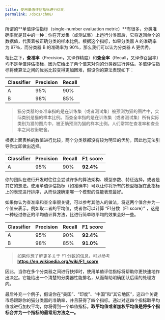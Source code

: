 ```yaml
---
title: 使用单值评估指标进行优化
permalink: /docs/ch08/
---
```


所谓的**单值评估指标（single-number evaluation metric）**有很多，分类准确率就是其中的一种：你在开发集（或测试集）上运行分类器后，它将返回单个的数据值，代表着被正确分类的样本比例。根据这个指标，如果分类器 A 的准确率为 97％，而分类器 B 的准确率为 90%，那么我们可以认为分类器 A 更优秀。

相比之下，**查准率**（Precision，又译作精度）和**查全率**（Recall，又译作召回率）均不是单值评估指标，因为它给出了两个值来对你的分类器进行评估。多值评估指标将使算法之间的优劣比较变得更加困难，假设你的算法表现如下：

| Classifier | Precision | Recall |
| ---------- | --------- | ------ |
| A          | 95%       | 90%    |
| B          | 98%       | 85%    |

> 猫分类器的查准率指的是在训练集（或者测试集）被预测为猫的图片中，实际类别是猫的样本比例。而查全率指的是在训练集（或者测试集）所有实际类别为猫的图片中，被正确预测为猫的样本比例。人们常常在查准率和查全率之间权衡取舍。

根据上面表格的数值进行比较，两个分类器都没有较为明显的优势，因此也无法引导你立即做出选择。

| Classifier | Precision | Recall | F1 score  |
| ---------- | --------- | ------ | --------- |
| A          | 95%       | 90%    | **92.4%** |

你的团队在进行开发时往往会尝试许多的算法架构、模型参数、特征选择，或者是其它的想法。使用单值评估指标（如准确率）可以让你将所有的模型根据在此指标上的表现进行排序，从而快速确定哪一个模型的性能表现最好。

如果你认为查准率和查全率很关键，可以参考其他人的做法，将这两个值合并为一个值来表示。例如取二者的平均值，或者你可以计算 “F1分数（F1 score）” ，这是一种经过修正的平均值计算方法，比进行简单取平均的效果会好一些。

| Classifier | Precision | Recall | F1 score  |
| ---------- | --------- | ------ | --------- |
| A          | 95%       | 90%    | **92.4%** |
| B          | 98%       | 85%    | **91.0%** |

> 如果你想了解更多关于 F1 分数的信息，可以参考  **https://en.wikipedia.org/wiki/F1_score** 

因此，当你在多个分类器之间进行抉择时，使用单值评估指标将帮助你更快速地作出决定。它能给出一个清楚的分类器性能排名，从而帮助明确团队后续的处理方向。

最后补充一个例子，假设你在“美国”、“印度”、“中国”和“其它地区”，这四个关键市场跟踪你的猫分类器的准确率，并且获得了四个指标。通过对这四个指标取平均值或进行加权平均，你将得到一个单值指标。**取平均值或者加权平均值是将多个指标合并为一个指标的最常用方法之一。**
